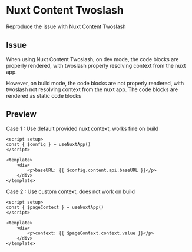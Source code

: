 # Nuxt Content Twoslash

Reproduce the issue with Nuxt Content Twoslash

## Issue

When using Nuxt Content Twoslash, on dev mode, the code blocks are properly rendered, with twoslash properly resolving context from the nuxt app.

However, on build mode, the code blocks are not properly rendered, with twoslash not resolving context from the nuxt app. The code blocks are rendered as static code blocks

## Preview

Case 1 : Use default provided nuxt context, works fine on build

```vue twoslash
<script setup>
const { $config } = useNuxtApp()  
</script>

<template>
    <div>
        <p>baseURL: {{ $config.content.api.baseURL }}</p>
    </div>
</template>
```

Case 2 : Use custom context, does not work on build

```vue twoslash
<script setup>
const { $pageContext } = useNuxtApp()  
</script>

<template>
    <div>
        <p>context: {{ $pageContext.context.value }}</p>
    </div>
</template>
```